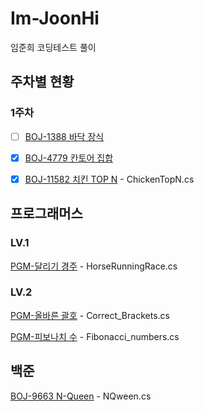 # Im-JoonHi
임준희 코딩테스트 풀이

## 주차별 현황

### 1주차

- [ ] [BOJ-1388 바닥 장식](https://www.acmicpc.net/problem/1388)
- [x] [BOJ-4779 칸토어 집합](https://www.acmicpc.net/problem/4779)
- [x] [BOJ-11582 치킨 TOP N](https://www.acmicpc.net/problem/9663) - ChickenTopN.cs


## 프로그래머스

### LV.1
[PGM-달리기 경주](https://school.programmers.co.kr/learn/courses/30/lessons/178871) - HorseRunningRace.cs

### LV.2
[PGM-올바른 괄호](https://school.programmers.co.kr/learn/courses/30/lessons/12945) - Correct_Brackets.cs


[PGM-피보나치 수](https://school.programmers.co.kr/learn/courses/30/lessons/12909) - Fibonacci_numbers.cs

## 백준

[BOJ-9663 N-Queen](https://www.acmicpc.net/problem/9663) - NQween.cs
